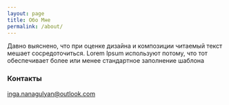 ```yaml
---
layout: page
title: Обо Мне
permalink: /about/
---
```


Давно выяснено, что при оценке дизайна и композиции читаемый текст мешает сосредоточиться. Lorem Ipsum используют потому, что тот обеспечивает более или менее стандартное заполнение шаблона

### Контакты

[inga.nanagulyan@outlook.com](mailto:inga.nanagulyan@outlook.com)
